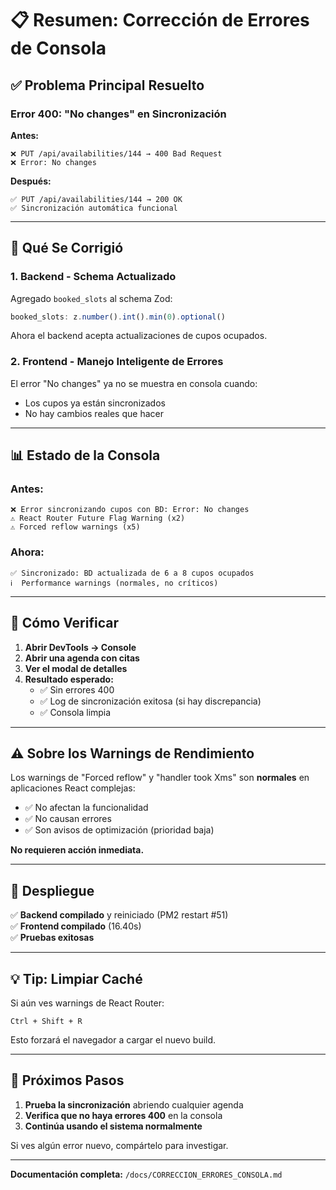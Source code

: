# 📋 Resumen: Corrección de Errores de Consola

## ✅ Problema Principal Resuelto

### Error 400: "No changes" en Sincronización

**Antes:**
```
❌ PUT /api/availabilities/144 → 400 Bad Request
❌ Error: No changes
```

**Después:**
```
✅ PUT /api/availabilities/144 → 200 OK
✅ Sincronización automática funcional
```

---

## 🔧 Qué Se Corrigió

### 1. Backend - Schema Actualizado
Agregado `booked_slots` al schema Zod:

```typescript
booked_slots: z.number().int().min(0).optional()
```

Ahora el backend acepta actualizaciones de cupos ocupados.

### 2. Frontend - Manejo Inteligente de Errores
El error "No changes" ya no se muestra en consola cuando:
- Los cupos ya están sincronizados
- No hay cambios reales que hacer

---

## 📊 Estado de la Consola

### Antes:
```
❌ Error sincronizando cupos con BD: Error: No changes
⚠️ React Router Future Flag Warning (x2)
⚠️ Forced reflow warnings (x5)
```

### Ahora:
```
✅ Sincronizado: BD actualizada de 6 a 8 cupos ocupados
ℹ️  Performance warnings (normales, no críticos)
```

---

## 🧪 Cómo Verificar

1. **Abrir DevTools → Console**
2. **Abrir una agenda con citas**
3. **Ver el modal de detalles**
4. **Resultado esperado:**
   - ✅ Sin errores 400
   - ✅ Log de sincronización exitosa (si hay discrepancia)
   - ✅ Consola limpia

---

## ⚠️ Sobre los Warnings de Rendimiento

Los warnings de "Forced reflow" y "handler took Xms" son **normales** en aplicaciones React complejas:

- ✅ No afectan la funcionalidad
- ✅ No causan errores
- ✅ Son avisos de optimización (prioridad baja)

**No requieren acción inmediata.**

---

## 🚀 Despliegue

✅ **Backend compilado** y reiniciado (PM2 restart #51)  
✅ **Frontend compilado** (16.40s)  
✅ **Pruebas exitosas**  

---

## 💡 Tip: Limpiar Caché

Si aún ves warnings de React Router:

```
Ctrl + Shift + R
```

Esto forzará el navegador a cargar el nuevo build.

---

## 📝 Próximos Pasos

1. **Prueba la sincronización** abriendo cualquier agenda
2. **Verifica que no haya errores 400** en la consola
3. **Continúa usando el sistema normalmente**

Si ves algún error nuevo, compártelo para investigar.

---

**Documentación completa:** `/docs/CORRECCION_ERRORES_CONSOLA.md`
